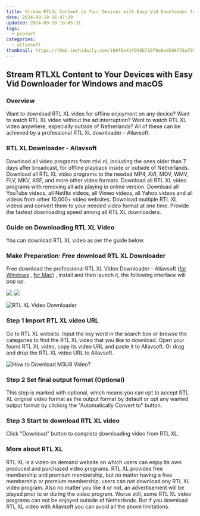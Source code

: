 ```yaml
---
title: Stream RTLXL Content to Your Devices with Easy Vid Downloader for Windows and macOS
date: 2024-09-19 16:47:29
updated: 2024-09-20 10:45:31
tags:
  - product
categories:
  - allavsoft
thumbnail: https://thmb.techidaily.com/109f8e41f016b710f8a0ad598776af950e5e0ec716fb01a083b32b51c83dd241.jpg
---
```


## Stream RTLXL Content to Your Devices with Easy Vid Downloader for Windows and macOS

### Overview

Want to download RTL XL video for offline enjoyment on any decice? Want to watch RTL XL video without the ad interruption? Want to watch RTL XL video anywhere, especially outside of Netherlands? All of these can be achieved by a professional RTL XL downloader - Allavsoft.

### RTL XL Downloader - Allavsoft

Download all video programs from rtlxl.nl, including the ones older than 7 days after broadcast, for offline playback inside or outside of Netherlands. Download all RTL XL video programs to the needed MP4, AVI, MOV, WMV, FLV, MKV, ASF, and more other video formats. Download all RTL XL video programs with removing all ads playing in online version. Download all YouTube videos, all Netflix videos, all Vimeo videos, all Yahoo videos and all videos from other 10,000+ video websites. Download multiple RTL XL videos and convert them to your needed video format at one time. Provide the fastest downloading speed among all RTL XL downloaders.

### Guide on Downloading RTL XL Video

You can download RTL XL video as per the guide below.

### Make Preparation: Free download RTL XL Downloader

Free download the professional RTL XL Video Downloader - Allavsoft ([for Windows](https://tools.techidaily.com/allavsoft/products/) , [for Mac](https://tools.techidaily.com/allavsoft/products/)) , install and then launch it, the following interface will pop up.

[![](https://www.allavsoft.com/how-to/../images/how-to/free-download-win.jpg)](https://tools.techidaily.com/allavsoft/products/) [![](https://www.allavsoft.com/how-to/../images/how-to/free-download-mac.jpg)](https://tools.techidaily.com/allavsoft/products/)

![RTL XL Video Downloader](https://www.allavsoft.com/how-to/../images/allavsoft/screen-shot-600.jpg)

### Step 1 Import RTL XL video URL

Go to RTL XL website. Input the key word in the search box or browse the categories to find the RTL XL video that you like to download. Open your found RTL XL video, copy its video URL and paste it to Allavsoft. Or drag and drop the RTL XL video URL to Allavsoft.

![How to Download M3U8 Video?](https://www.allavsoft.com/how-to/../images/how-to/download-rtmp-video/download-rtmp-video.jpg)

### Step 2 Set final output format (Optional)

This step is marked with optional, which means you can opt to accept RTL XL original video format as the output format by default or opt any wanted output format by clicking the "Automatically Convert to" button.

### Step 3 Start to download RTL XL video

Click "Download" button to complete downloading video from RTL XL.

### More about RTL XL

RTL XL is a video on demand website on which users can enjoy its own produced and purchased video programs. RTL XL provides free membership and premium membership, but no matter having a free membership or premium membership, users can not download any RTL XL video program. Also no matter you like it or not, an advertisement will be played prior to or during the video program. Worse still, some RTL XL video programs can not be enjoyed outside of Netherlands. But if you download RTL XL video with Allavsoft you can avoid all the above limitations.

<ins class="adsbygoogle"
     style="display:block"
     data-ad-format="autorelaxed"
     data-ad-client="ca-pub-7571918770474297"
     data-ad-slot="1223367746"></ins>



<ins class="adsbygoogle"
     style="display:block"
     data-ad-client="ca-pub-7571918770474297"
     data-ad-slot="8358498916"
     data-ad-format="auto"
     data-full-width-responsive="true"></ins>
